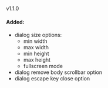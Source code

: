 v1.1.0

#### Added:

- dialog size options:
  - min width
  - max width
  - min height
  - max height
  - fullscreen mode
- dialog remove body scrollbar option
- dialog escape key close option
